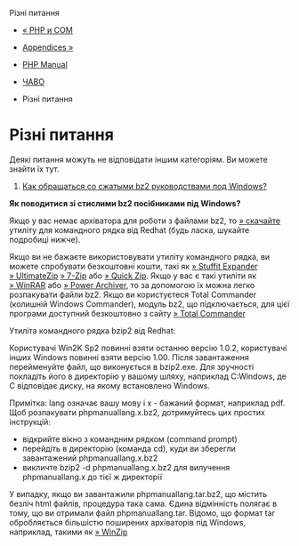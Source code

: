 Різні питання

-   [« PHP и COM](faq.com.html)
    
-   [Appendices »](appendices.html)
    
-   [PHP Manual](index.html)
    
-   [ЧАВО](faq.html)
    
-   Різні питання
    

# Різні питання

Деякі питання можуть не відповідати іншим категоріям. Ви можете знайти їх тут.

1.  [Как обращаться со сжатыми bz2 руководствами под Windows?](#faq.misc.bz2)

**Як поводитися зі стислими bz2 посібниками під Windows?**

Якщо у вас немає архіватора для роботи з файлами bz2, то [» скачайте](https://www.sourceware.org/bzip2/) утиліту для командного рядка від Redhat (будь ласка, шукайте подробиці нижче).

Якщо ви не бажаєте використовувати утиліту командного рядка, ви можете спробувати безкоштовні кошти, такі як [» Stuffit Expander](http://www.stuffit.com/) [» UltimateZip](http://www.ultimatezip.com/) [» 7-Zip](http://www.7-zip.org/) або [» Quick Zip](http://www.quickzip.org/). Якщо у вас є такі утиліти як [» WinRAR](http://www.rarlab.com/) або [» Power Archiver](http://www.powerarchiver.com/), то за допомогою їх можна легко розпакувати файли bz2. Якщо ви користуєтеся Total Commander (колишній Windows Commander), модуль bz2, що підключається, для цієї програми доступний безкоштовно з сайту [» Total Commander](http://www.ghisler.com/)

Утиліта командного рядка bzip2 від Redhat:

Користувачі Win2K Sp2 повинні взяти останню версію 1.0.2, користувачі інших Windows повинні взяти версію 1.00. Після завантаження перейменуйте файл, що виконується в bzip2.exe. Для зручності покладіть його в директорію у вашому шляху, наприклад C:Windows, де C відповідає диску, на якому встановлено Windows.

Примітка: lang означає вашу мову і x - бажаний формат, наприклад pdf. Щоб розпакувати phpmanuallang.x.bz2, дотримуйтесь цих простих інструкцій:

-   відкрийте вікно з командним рядком (command prompt)
-   перейдіть в директорію (команда cd), куди ви зберегли завантажений phpmanuallang.x.bz2
-   викличте bzip2 -d phpmanuallang.x.bz2 для вилучення phpmanuallang.x до тієї ж директорії

У випадку, якщо ви завантажили phpmanuallang.tar.bz2, що містить безліч html файлів, процедура така сама. Єдина відмінність полягає в тому, що ви отримали файл phpmanuallang.tar. Відомо, що формат tar обробляється більшістю поширених архіваторів під Windows, наприклад, такими як [» WinZip](http://www.winzip.com/)